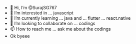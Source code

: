 - 👋 Hi, I’m @SurajSG767
- 👀 I’m interested in ... javascript 
- 🌱 I’m currently learning ... java and ... flutter ... react.native
- 💞️ I’m looking to collaborate on ... codings 
- 📫 How to reach me ... ask me about the codings
- Ok byeee

<!---
SurajSG767/SurajSG767 is a ✨ special ✨ repository because its `README.md` (this file) appears on your GitHub profile.
You can click the Preview link to take a look at your changes.
--->
